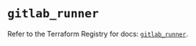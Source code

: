 # `gitlab_runner`

Refer to the Terraform Registry for docs: [`gitlab_runner`](https://registry.terraform.io/providers/gitlabhq/gitlab/17.1.0/docs/resources/runner).
